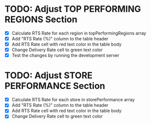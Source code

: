 # TODO: Adjust TOP PERFORMING REGIONS Section

- [x] Calculate RTS Rate for each region in topPerformingRegions array
- [x] Add "RTS Rate (%)" column to the table header
- [x] Add RTS Rate cell with red text color in the table body
- [x] Change Delivery Rate cell to green text color
- [x] Test the changes by running the development server

# TODO: Adjust STORE PERFORMANCE Section

- [x] Calculate RTS Rate for each store in storePerformance array
- [x] Add "RTS Rate (%)" column to the table header
- [x] Add RTS Rate cell with red text color in the table body
- [x] Change Delivery Rate cell to green text color
